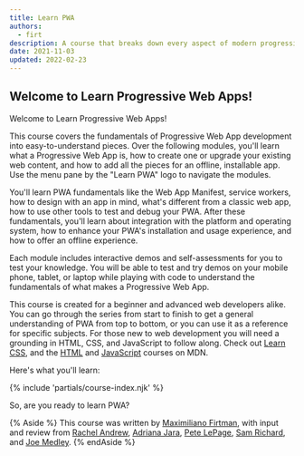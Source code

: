 ```yaml
---
title: Learn PWA
authors:
  - firt
description: A course that breaks down every aspect of modern progressive web app development.
date: 2021-11-03
updated: 2022-02-23
---
```


## Welcome to Learn Progressive Web Apps!

Welcome to Learn Progressive Web Apps!

This course covers the fundamentals of Progressive Web App development into easy-to-understand pieces.
Over the following modules, you'll learn what a Progressive Web App is,
how to create one or upgrade your existing web content,
and how to add all the pieces for an offline, installable app.
Use the menu pane by the "Learn PWA" logo to navigate the modules.

You'll learn PWA fundamentals like the Web App Manifest,
service workers, how to design with an app in mind,
what's different from a classic web app,
how to use other tools to test and debug your PWA.
After these fundamentals, you'll learn about integration with the platform and operating system,
how to enhance your PWA's installation and usage experience, and how to offer an offline experience.

Each module includes interactive demos and self-assessments for you to test your knowledge.
You will be able to test and try demos on your mobile phone, tablet,
or laptop while playing with code to understand the fundamentals of what makes a Progressive Web App.

This course is created for a beginner and advanced web developers alike.
You can go through the series from start to finish to get a general understanding of PWA from top to bottom,
or you can use it as a reference for specific subjects.
For those new to web development you will need a grounding in HTML, CSS, and JavaScript to follow along.
Check out [Learn CSS](/learn/css), and the
[HTML](https://developer.mozilla.org/docs/Learn/HTML) and
[JavaScript](https://developer.mozilla.org/docs/Learn/JavaScript) courses on MDN.

Here's what you'll learn:

{% include 'partials/course-index.njk' %}

So, are you ready to learn PWA?

{% Aside %}
This course was written by [Maximiliano Firtman](https://twitter.com/firt), with input and review from [Rachel Andrew](https://twitter.com/rachelandrew), [Adriana Jara](https://twitter.com/tropicadri), [Pete LePage](https://twitter.com/petele), [Sam Richard](https://twitter.com/snugug), and [Joe Medley](https://twitter.com/medleyjp).
{% endAside %}
